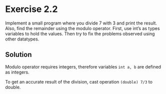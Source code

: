 # Exercise 2.2

Implement a small program where you divide 7 with 3 and print the result. Also, find the remainder using the modulo operator. First, use int’s as types variables to hold the values. Then try to fix the problems observed using other datatypes.

## Solution

Modulo operator requires integers, therefore variables ```int a, b``` are defined as integers.

To get an accurate result of the division, cast operation ```(double) 7/3``` to double.

